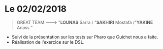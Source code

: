 # Le 02/02/2018

> GREAT TEAM ---> "**LOUNAS** Sarra / "**SAKHIRI** Mostafa /"**YAKINE** Anass "

- Suivi de la présentation sur les tests sur Pharo que Guichet nous a faite.
- Réalisation de l'exercice sur le DSL.
